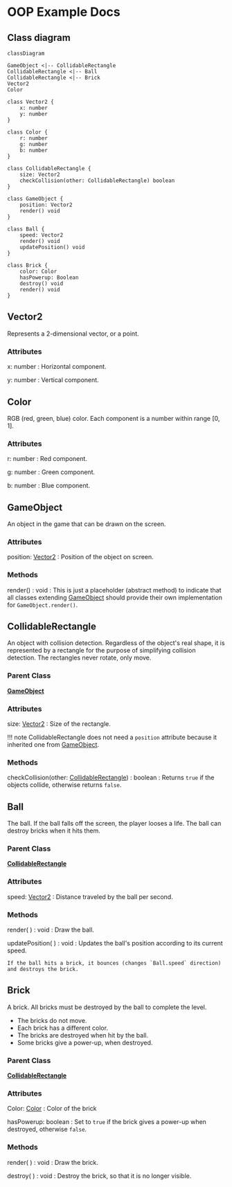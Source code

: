# OOP Example Docs

## Class diagram


```mermaid
classDiagram

GameObject <|-- CollidableRectangle
CollidableRectangle <|-- Ball
CollidableRectangle <|-- Brick
Vector2
Color

class Vector2 {
	x: number
	y: number
}

class Color {
	r: number
	g: number
	b: number
}

class CollidableRectangle {
	size: Vector2
	checkCollision(other: CollidableRectangle) boolean
}

class GameObject {
	position: Vector2
	render() void
}

class Ball {
	speed: Vector2
	render() void
	updatePosition() void
}

class Brick {
	color: Color
	hasPowerup: Boolean
	destroy() void
	render() void
}
```

## Vector2

Represents a 2-dimensional vector, or a point.

### Attributes

x: number
:	Horizontal component.

y: number
:	Vertical component.

## Color

RGB (red, green, blue) color.
Each component is a number within range [0, 1].

### Attributes

r: number
:	Red component.

g: number
:	Green component.

b: number
:	Blue component.

## GameObject

An object in the game that can be drawn on the screen.

### Attributes

position: [Vector2](#vector2)
:	Position of the object on screen.

### Methods

render() : void
:	This is just a placeholder (abstract method) to indicate that all classes extending [GameObject](#gameobject) should provide their own implementation for `GameObject.render()`.

## CollidableRectangle

An object with collision detection. Regardless of the object's real shape, it is represented by a rectangle for the purpose of simplifying collision detection. The rectangles never rotate, only move.

### Parent Class

**[GameObject](#gameobject)**

### Attributes

size: [Vector2](#vector2)
:	Size of the rectangle.

!!! note
	CollidableRectangle does not need a `position` attribute because it inherited one from [GameObject](#gameobject).

### Methods

checkCollision(other: [CollidableRectangle](#collidablerectangle)) : boolean
:	Returns `true` if the objects collide, otherwise returns `false`.

## Ball

The ball. If the ball falls off the screen, the player looses a life. The ball can destroy bricks when it hits them.

### Parent Class

**[CollidableRectangle](#collidablerectangle)**

### Attributes

speed: [Vector2](#vector2)
:	Distance traveled by the ball per second.

### Methods

render( ) : void
:	Draw the ball.

updatePosition( ) : void
:	Updates the ball's position according to its current speed.

	If the ball hits a brick, it bounces (changes `Ball.speed` direction) and destroys the brick.

## Brick

A brick. All bricks must be destroyed by the ball to complete the level.

* The bricks do not move.
* Each brick has a different color.
* The bricks are destroyed when hit by the ball.
* Some bricks give a power-up, when destroyed.

### Parent Class

**[CollidableRectangle](#collidablerectangle)**

### Attributes

Color: [Color](#color)
:	Color of the brick

hasPowerup: boolean
:	Set to `true` if the brick gives a power-up when destroyed, otherwise `false`.


### Methods

render( ) : void
:	Draw the brick.

destroy( ) : void
:	Destroy the brick, so that it is no longer visible.